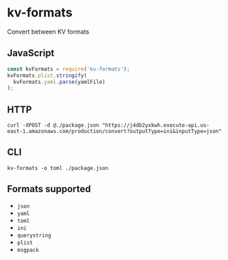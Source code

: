 # kv-formats
Convert between KV formats

## JavaScript
```javascript
const kvFormats = require('kv-formats');
kvFormats.plist.stringify(
  kvFormats.yaml.parse(yamlFile)
);
```

## HTTP
```
curl -XPOST -d @./package.json "https://j4db2yxkwh.execute-api.us-east-1.amazonaws.com/production/convert?outputType=ini&inputType=json"
```

## CLI
```
kv-formats -o toml ./package.json
```

## Formats supported
- `json`
- `yaml`
- `toml`
- `ini`
- `querystring`
- `plist`
- `msgpack`
